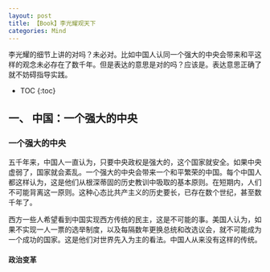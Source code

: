 ```yaml
---
layout: post
title: 【Book】李光耀观天下
categories: Mind
---
```


李光耀的细节上讲的对吗？未必对。比如中国人认同一个强大的中央会带来和平这样的观念未必存在了数千年。但是表达的意思是对的吗？应该是。表达意思正确了就不妨碍指导实践。

* TOC
{:toc}

## 一、 中国：一个强大的中央

### 一个强大的中央

五千年来，中国人一直认为，只要中央政权是强大的，这个国家就安全。如果中央虚弱了，国家就会紊乱。一个强大的中央会带来一个和平繁荣的中国。每个中国人都这样认为，这是他们从根深蒂固的历史教训中吸取的基本原则。在短期内，人们不可能背离这一原则。这种心态比共产主义的历史要长，已存在数个世纪，甚至数千年了。

西方一些人希望看到中国实现西方传统的民主，这是不可能的事。美国人认为，如果不实现一人一票的选举制度，以及每隔数年更换总统和改选议会，就不可能成为一个成功的国家。这是他们对世界先入为主的看法。中国人从来没有这样的传统。

#### 政治变革

